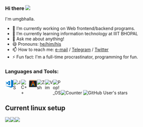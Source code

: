 ### Hi there <img src="https://raw.githubusercontent.com/MartinHeinz/MartinHeinz/master/wave.gif" width="30px">

I'm umgbhalla.

- 🔭 I’m currently working on Web frontend/backend programs.
- 🌱 I’m currently learning information technology at IIIT BHOPAL
- 💬 Ask me about anything!
- 😄 Pronouns: [he/him/his](https://pronoun.is/he)
- 📫 How to reach me: [e-mail](mailto:umg.bhalla88@gmail.com) / [Telegram](https://t.me/umgbhalla) / [Twitter](https://twitter.com/umgbhalla)
- ⚡ Fun fact: I'm a full-time procrastinator, programming for fun.
  <br />

### Languages and Tools:

[<img align="left" alt="Visual Studio Code" width="26px" src="https://raw.githubusercontent.com/github/explore/80688e429a7d4ef2fca1e82350fe8e3517d3494d/topics/visual-studio-code/visual-studio-code.png" />](https://code.visualstudio.com/)

[<img align="left" alt="JS" width="26px" src="https://upload.wikimedia.org/wikipedia/commons/thumb/9/99/Unofficial_JavaScript_logo_2.svg/640px-Unofficial_JavaScript_logo_2.svg.png" />](https://www.wikiwand.com/en/JavaScript)
[<img align="left" alt="C++" width="26px" src="https://upload.wikimedia.org/wikipedia/commons/1/18/ISO_C%2B%2B_Logo.svg" />](https://www.wikiwand.com/en/C%2B%2B)

<!-- [<img align="left" alt="Git" width="26px" src="https://raw.githubusercontent.com/github/explore/80688e429a7d4ef2fca1e82350fe8e3517d3494d/topics/git/git.png" />](https://git-scm.com/) -->

[<img align="left" alt="Terminal" width="26px" src="https://raw.githubusercontent.com/alacritty/alacritty/master/extra/logo/compat/alacritty-term%2Bscanlines.png" />](https://github.com/alacritty/alacritty)
[<img align="left" alt="Zsh" width="26px" src="https://raw.githubusercontent.com/odb/official-bash-logo/master/assets/Logos/Icons/SVG/128x128.svg" />](https://www.wikiwand.com/en/Z_shell)
[<img align="left" alt="Vim" width="26px" src="https://upload.wikimedia.org/wikipedia/commons/thumb/9/9f/Vimlogo.svg/640px-Vimlogo.svg.png" />](https://www.vim.org/)
[<img align="left" alt="Pop!_OS" width="26px" src="https://upload.wikimedia.org/wikipedia/commons/thumb/c/c5/Pop_OS-Logo-nobg.svg/640px-Pop_OS-Logo-nobg.svg.png" />](https://pop.system76.com/)

&nbsp;
&nbsp;
<br />
<br/>
![Counter](https://visitor-badge.glitch.me/badge?page_id=umgbhalla.visitor-badge)
![GitHub User's stars](https://img.shields.io/github/stars/umgbhalla?affiliations=OWNER%2CCOLLABORATOR&label=GH%20stars)

<!-- [![GitHub Sponsors](https://img.shields.io/github/sponsors/yuk7?label=GH%20sponsors&style=flat)](https://github.com/sponsors/yuk7) -->
## Current linux setup
<img src="https://cdn.discordapp.com/attachments/635625917623828520/826111760149905428/unknown.png"  height='400'/>


<a href="https://github.com/anuraghazra/github-readme-stats">
  <img align="left" src="https://github-readme-stats.vercel.app/api?username=umgbhalla&count_private=true&show_icons=true&theme=nightowl"  height='170'/>
</a>

<a href="https://github.com/anuraghazra/github-readme-stats">
  <img align="left" src="https://github-readme-stats.vercel.app/api/top-langs/?username=umgbhalla&exclude_repo=dotfiles&theme=nightowl" height='170' />
</a>
